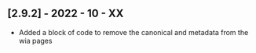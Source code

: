 ## [2.9.2] - 2022 - 10 - XX
- Added a block of code to remove the canonical and metadata from the wia pages